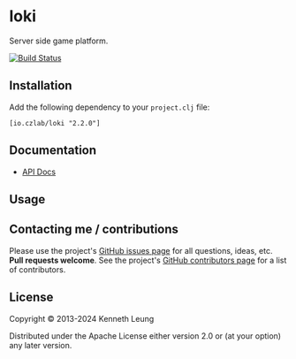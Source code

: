# loki
Server side game platform.

[![Build Status](https://travis-ci.org/llnek/loki.svg?branch=master)](https://travis-ci.org/llnek/loki)


## Installation

Add the following dependency to your `project.clj` file:

    [io.czlab/loki "2.2.0"]

## Documentation

* [API Docs](https://llnek.github.io/loki/)

## Usage


## Contacting me / contributions

Please use the project's [GitHub issues page] for all questions, ideas, etc. **Pull requests welcome**. See the project's [GitHub contributors page] for a list of contributors.

## License

Copyright © 2013-2024 Kenneth Leung

Distributed under the Apache License either version 2.0 or (at
your option) any later version.

<!--- links (repos) -->
[CHANGELOG]: https://github.com/llnek/loki/releases
[GitHub issues page]: https://github.com/llnek/loki/issues
[GitHub contributors page]: https://github.com/llnek/loki/graphs/contributors




